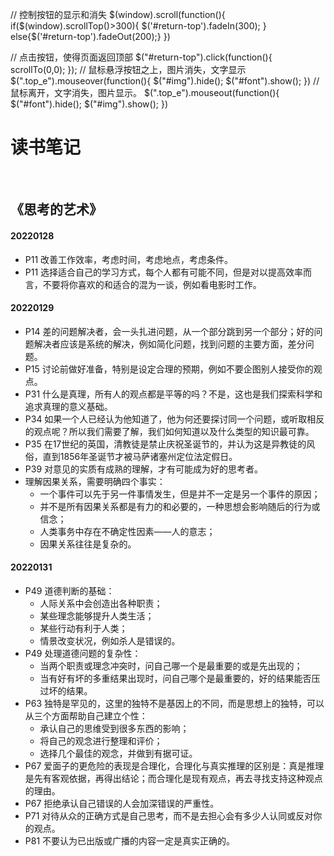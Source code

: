 <div id="return-top" class="top_e">
  <img src="https://user-images.githubusercontent.com/98588218/152080426-115c55cd-825a-4516-9735-65d2af65cd1e.png" width="60" id="img" >
    <div style="width:60px;margin:auto;">
        <p id='font' style="font-size:20px;margin-left:10px;display:none;">返回<br>顶部</p>
    </div>
</div>

<style type="text/css">
        
       .top_e{
            position:fixed;right:10px;bottom:40px;
            background:rgba(204,200,255,0.6);
            border-radius:15px;
            cursor:pointer;
            display:none;
            width:60px;
            height:60px;
            }
       .top_e:hover
       {
         color:white;
         background:#1296DB;
       }
    </style>
    
// 控制按钮的显示和消失
 $(window).scroll(function(){
            if($(window).scrollTop()>300){
                $('#return-top').fadeIn(300);
                }
             else{$('#return-top').fadeOut(200);}
                 })


// 点击按钮，使得页面返回顶部
$("#return-top").click(function(){
scrollTo(0,0);
});
// 鼠标悬浮按钮之上，图片消失，文字显示
$(".top_e").mouseover(function(){
    $("#img").hide();
    $("#font").show();
})
//鼠标离开，文字消失，图片显示。
$(".top_e").mouseout(function(){
    $("#font").hide();
    $("#img").show();
})


# 读书笔记

<br>

## 《思考的艺术》

#### 20220128

- P11 改善工作效率，考虑时间，考虑地点，考虑条件。
- P11 选择适合自己的学习方式，每个人都有可能不同，但是对以提高效率而言，不要将你喜欢的和适合的混为一谈，例如看电影时工作。

#### 20220129

- P14 差的问题解决者，会一头扎进问题，从一个部分跳到另一个部分；好的问题解决者应该是系统的解决，例如简化问题，找到问题的主要方面，差分问题。
- P15 讨论前做好准备，特别是设定合理的预期，例如不要企图别人接受你的观点。
- P31 什么是真理，所有人的观点都是平等的吗？不是，这也是我们探索科学和追求真理的意义基础。
- P34 如果一个人已经认为他知道了，他为何还要探讨同一个问题，或听取相反的观点呢？所以我们需要了解，我们如何知道以及什么类型的知识最可靠。
- P35 在17世纪的英国，清教徒是禁止庆祝圣诞节的，并认为这是异教徒的风俗，直到1856年圣诞节才被马萨诸塞州定位法定假日。
- P39 对意见的实质有成熟的理解，才有可能成为好的思考者。
- 理解因果关系，需要明确四个事实：
  - 一个事件可以先于另一件事情发生，但是并不一定是另一个事件的原因；
  - 并不是所有因果关系都是有力的和必要的，一种思想会影响随后的行为或信念；
  - 人类事务中存在不确定性因素——人的意志；
  - 因果关系往往是复杂的。

#### 20220131

- P49 道德判断的基础：
  - 人际关系中会创造出各种职责；
  - 某些理念能够提升人类生活；
  - 某些行动有利于人类；
  - 情景改变状况，例如杀人是错误的。
- P49 处理道德问题的复杂性：
  - 当两个职责或理念冲突时，问自己哪一个是最重要的或是先出现的；
  - 当有好有坏的多重结果出现时，问自己哪个是最重要的，好的结果能否压过坏的结果。
- P63 独特是罕见的，这里的独特不是基因上的不同，而是思想上的独特，可以从三个方面帮助自己建立个性：
  - 承认自己的思维受到很多东西的影响；
  - 将自己的观念进行整理和评价；
  - 选择几个最佳的观念，并做到有据可证。
- P67 爱面子的更危险的表现是合理化，合理化与真实推理的区别是：真是推理是先有客观依据，再得出结论；而合理化是现有观点，再去寻找支持这种观点的理由。
- P67 拒绝承认自己错误的人会加深错误的严重性。
- P71 对待从众的正确方式是自己思考，而不是去担心会有多少人认同或反对你的观点。
- P81 不要认为已出版或广播的内容一定是真实正确的。


